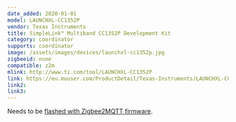 ```yaml
---
date_added: 2020-01-01
model: LAUNCHXL-CC1352P
vendor: Texas Instruments
title: SimpleLink™ Multiband CC1352P Development Kit
category: coordinator
supports: coordinator
image: /assets/images/devices/launchxl-cc1352p.jpg
zigbeeid: none
compatible: z2m
mlink: http://www.ti.com/tool/LAUNCHXL-CC1352P
link: https://eu.mouser.com/ProductDetail/Texas-Instruments/LAUNCHXL-CC1352P-2
link2: 
link3: 
---
```

Needs to be [flashed with Zigbee2MQTT firmware](https://www.zigbee2mqtt.io/information/flashing_via_uniflash.html). 
